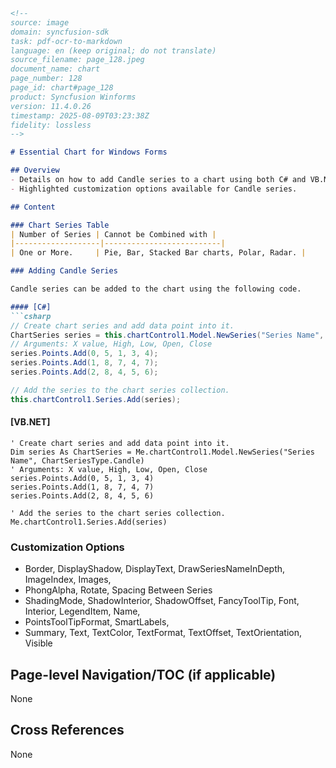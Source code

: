 ```markdown
<!--
source: image
domain: syncfusion-sdk
task: pdf-ocr-to-markdown
language: en (keep original; do not translate)
source_filename: page_128.jpeg
document_name: chart
page_number: 128
page_id: chart#page_128
product: Syncfusion Winforms
version: 11.4.0.26
timestamp: 2025-08-09T03:23:38Z
fidelity: lossless
-->

# Essential Chart for Windows Forms

## Overview
- Details on how to add Candle series to a chart using both C# and VB.NET.
- Highlighted customization options available for Candle series.

## Content

### Chart Series Table
| Number of Series | Cannot be Combined with |
|-------------------|--------------------------|
| One or More.     | Pie, Bar, Stacked Bar charts, Polar, Radar. |

### Adding Candle Series

Candle series can be added to the chart using the following code.

#### [C#]
```csharp
// Create chart series and add data point into it.
ChartSeries series = this.chartControl1.Model.NewSeries("Series Name", ChartSeriesType.Candle);
// Arguments: X value, High, Low, Open, Close
series.Points.Add(0, 5, 1, 3, 4);
series.Points.Add(1, 8, 7, 4, 7);
series.Points.Add(2, 8, 4, 5, 6);

// Add the series to the chart series collection.
this.chartControl1.Series.Add(series);
```

#### [VB.NET]
```vb.net
' Create chart series and add data point into it.
Dim series As ChartSeries = Me.chartControl1.Model.NewSeries("Series Name", ChartSeriesType.Candle)
' Arguments: X value, High, Low, Open, Close
series.Points.Add(0, 5, 1, 3, 4)
series.Points.Add(1, 8, 7, 4, 7)
series.Points.Add(2, 8, 4, 5, 6)

' Add the series to the chart series collection.
Me.chartControl1.Series.Add(series)
```

### Customization Options
- Border, DisplayShadow, DisplayText, DrawSeriesNameInDepth, ImageIndex, Images,
- PhongAlpha, Rotate, Spacing Between Series
- ShadingMode, ShadowInterior, ShadowOffset, FancyToolTip, Font, Interior, LegendItem, Name,
- PointsToolTipFormat, SmartLabels,
- Summary, Text, TextColor, TextFormat, TextOffset, TextOrientation, Visible

## Page-level Navigation/TOC (if applicable)
None

## Cross References
None

<!-- tags: [product, module, control, api, version?] keywords: [chart, windows forms, candle series, customization options, essential chart, Syncfusion] -->
```
